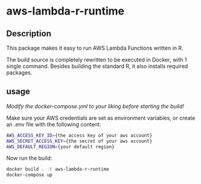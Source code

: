 # aws-lambda-r-runtime

## Description
This package makes it easy to run AWS Lambda Functions written in R.

The build source is completely rewritten to be executed in Docker, with 1 single command.
Besides building the standard R, it also installs required packages.

## usage
_Modify the docker-compose.yml to your liking before starting the build!_

Make sure your AWS credentials are set as environment variables, or create an .env file with the following content:
```bash
AWS_ACCESS_KEY_ID={the access key of your aws account}
AWS_SECRET_ACCESS_KEY={the secret of your aws account}
AWS_DEFAULT_REGION={your default region}
```

Now run the build:
```bash
docker build . -t aws-lambda-r-runtime
docker-compose up
```
